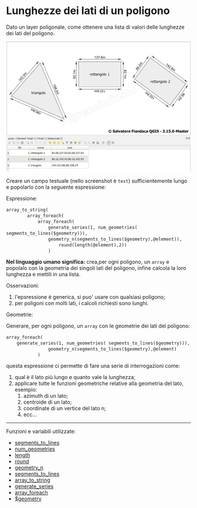 # Lunghezze dei lati di un poligono

Dato un layer poligonale, come ottenere una lista di valori delle lunghezze dei lati del poligono.

[![](../img/esempi/lunghezza_lati_poligono/img_01.png)](../img/esempi/lunghezza_lati_poligono/img_01.png)

Creare un campo testuale (nello screenshot è `test`) sufficientemente lungo e popolarlo con la seguente espressione:

Espressione:

```
array_to_string(
        array_foreach(
            array_foreach(
                generate_series(1, num_geometries( segments_to_lines($geometry))),
                geometry_n(segments_to_lines($geometry),@element)), 
                    round(length(@element),2))
                ) 
```

**Nel linguaggio umano significa:** crea,per ogni poligono, un `array` e popolalo con la geometria dei singoli lati del poligono, infine calcola la loro lunghezza e mettili in una lista.

Osservazioni:

1. l'epsressione è generica, si puo' usare con qualsiasi poligono;
2. per poligoni con molti lati, i calcoli richiesti sono lunghi.

Geometrie:

Generare, per ogni poligono, un `array` con le geometrie dei lati del poligono:

```
array_foreach(
    generate_series(1, num_geometries( segments_to_lines($geometry))),
                geometry_n(segments_to_lines($geometry),@element)
            )
```

questa espressione ci permette di fare una serie di interrogazioni come:

1. qual è il lato più lungo e quanto vale la lunghezza;
2. applicare tutte le funzioni geometriche relative alla geometria del lato, esempio:
   1. azimuth di un lato;
   2. centroide di un lato;
   3. coordinate di un vertice del lato n;
   4. ecc...

---

Funzioni e variabili utilizzate:

* [segments_to_lines](../gr_funzioni/geometria/geometria_unico.md#make_rectangle_3points)
* [num_geometries](../gr_funzioni/geometria/geometria_unico.md#num_geometries)
* [length](../gr_funzioni/geometria/geometria_unico.md#length_1)
* [round](../gr_funzioni/matematica/matematica_unico.md#round)
* [geometry_n](../gr_funzioni/geometria/geometria_unico.md#geometry_n)
* [segments_to_lines](../gr_funzioni/geometria/geometria_unico.md#segments_to_lines)
* [array_to_string](../gr_funzioni/array/array_unico.md#array_to_string)
* [generate_series](../gr_funzioni/array/array_unico.md#generate_series)
* [array_foreach](../gr_funzioni/array/array_unico.md#array_foreach)
* [\$geometry](../gr_funzioni/geometria/geometria_unico.md#geometry)